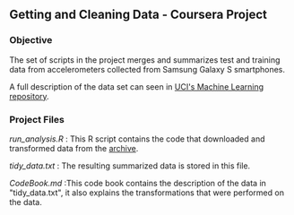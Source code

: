 
## Getting and Cleaning Data - Coursera Project

### Objective

The set of scripts in the project merges and summarizes test and training data from accelerometers collected from Samsung Galaxy S smartphones.

A full description of the data set can seen in [UCI's Machine Learning repository](http://archive.ics.uci.edu/ml/datasets/Human+Activity+Recognition+Using+Smartphones).

### Project Files

*run_analysis.R* : This R script contains the code that downloaded and transformed data from the [archive](https://d396qusza40orc.cloudfront.net/getdata%2Fprojectfiles%2FUCI%20HAR%20Dataset.zip).

*tidy_data.txt* : The resulting summarized data is stored in this file.

*CodeBook.md* :This code book contains the description of the data in "tidy_data.txt", it also explains the transformations that were performed on the data.
